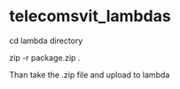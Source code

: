 # telecomsvit_lambdas

cd lambda directory

zip -r package.zip .

Than take the .zip file and upload to lambda
